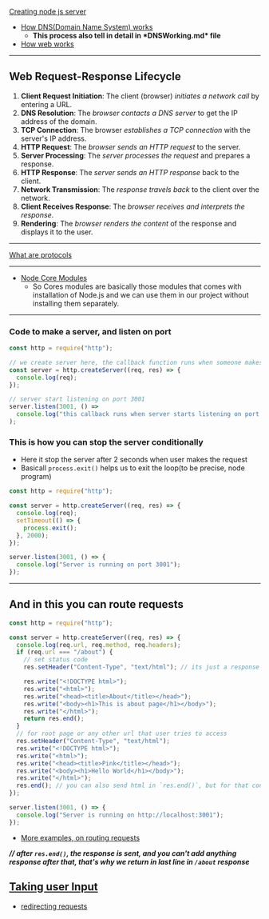 [Creating node js server](https://youtu.be/nNihy9kZmIU?si=sgGoaYK0gxhZyh7B)

- [How DNS(Domain Name System) works](https://youtu.be/nNihy9kZmIU?si=sgGoaYK0gxhZyh7B)
  - **This process also tell in detail in \***DNSWorking.md**\* file**
- [How web works](https://youtu.be/nNihy9kZmIU?si=4pDKfHubAiYi2aS4&t=547)

---

## Web Request-Response Lifecycle

1. **Client Request Initiation**: The client (browser) _initiates a network call_ by entering a URL.
2. **DNS Resolution**: The _browser contacts a DNS server_ to get the IP address of the domain.
3. **TCP Connection**: The browser _establishes a TCP connection_ with the server's IP address.
4. **HTTP Request**: The _browser sends an HTTP request_ to the server.
5. **Server Processing**: The _server processes the request_ and prepares a response.
6. **HTTP Response**: The _server sends an HTTP response_ back to the client.
7. **Network Transmission**: The _response travels back_ to the client over the network.
8. **Client Receives Response**: The _browser receives and interprets the response_.
9. **Rendering**: The _browser renders the content_ of the response and displays it to the user.

---

[What are protocols](https://youtu.be/nNihy9kZmIU?si=QSF9X12QKDenOJCP&t=837)

---

- [Node Core Modules](https://youtu.be/nNihy9kZmIU?si=RsQ1J4zYfIoTX35O&t=1007)
  - So Cores modules are basically those modules that comes with installation of Node.js and we can use them in our project without installing them separately.

---

### Code to make a server, and listen on port

```js
const http = require("http");

// we create server here, the callback function runs when someone makes the request on the server
const server = http.createServer((req, res) => {
  console.log(req);
});

// server start listening on port 3001
server.listen(3001, () =>
  console.log("this callback runs when server starts listening on port 3001")
);
```

### This is how you can stop the server conditionally

- Here it stop the server after 2 seconds when user makes the request
- Basicall `process.exit()` helps us to exit the loop(to be precise, node program)

```js
const http = require("http");

const server = http.createServer((req, res) => {
  console.log(req);
  setTimeout(() => {
    process.exit(); 
  }, 2000);
});

server.listen(3001, () => {
  console.log("Server is running on port 3001");
});
```

---

## And in this you can route requests

```js
const http = require("http");

const server = http.createServer((req, res) => {
  console.log(req.url, req.method, req.headers);
  if (req.url === "/about") {
    // set status code
    res.setHeader("Content-Type", "text/html"); // its just a response metadata

    res.write("<!DOCTYPE html>");
    res.write("<html>");
    res.write("<head><title>About</title></head>");
    res.write("<body><h1>This is about page</h1></body>");
    res.write("</html>");
    return res.end();
  }
  // for root page or any other url that user tries to access
  res.setHeader("Content-Type", "text/html");
  res.write("<!DOCTYPE html>");
  res.write("<html>");
  res.write("<head><title>Pink</title></head>");
  res.write("<body><h1>Hello World</h1></body>");
  res.write("</html>");
  res.end(); // you can also send html in `res.end()`, but for that content type should be `text/html`
});

server.listen(3001, () => {
  console.log("Server is running on http://localhost:3001");
});
```

- [More examples, on routing requests](https://youtu.be/9HYAaXwS7I4?si=KM8x3OIScaVrBWiU&t=1297)

**_// after `res.end()`, the response is sent, and you can't add anything response after that, that's why we return in last line in `/about` response_**

## [Taking user Input](https://youtu.be/9HYAaXwS7I4?si=5oPLekehhf-fFx2F&t=1837)

- [redirecting requests](https://youtu.be/9HYAaXwS7I4?si=45KNLpOtUMxTqSoh&t=2637)